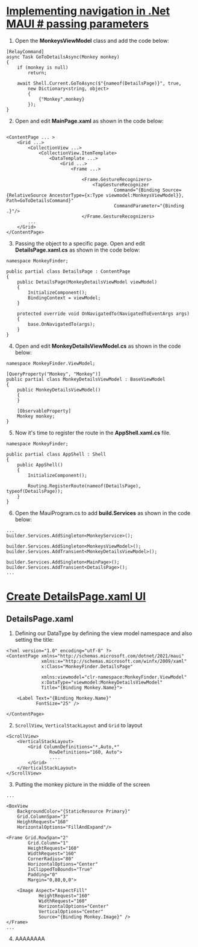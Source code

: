 # [Implementing navigation in .Net MAUI # passing parameters](https://youtu.be/DuNLR_NJv8U?t=8763)

1. Open the **MonkeysViewModel** class and add the code below:
   
```
[RelayCommand]
async Task GoToDetailsAsync(Monkey monkey)
{
    if (monkey is null)
        return;

    await Shell.Current.GoToAsync($"{nameof(DetailsPage)}", true, 
        new Dictionary<string, object>
        {
            {"Monkey",monkey}
        });
}
```

2. Open and edit **MainPage.xaml** as shown in the code below:

```

<ContentPage ... >
    <Grid ...>
        <CollectionView ...>
            <CollectionView.ItemTemplate>
                <DataTemplate ...>
                    <Grid ...>
                        <Frame ...>

                            <Frame.GestureRecognizers>
                                <TapGestureRecognizer 
                                        Command="{Binding Source={RelativeSource AncestorType={x:Type viewmodel:MonkeysViewModel}}, Path=GoToDetailsCommand}"
                                        CommandParameter="{Binding .}"/>
                            </Frame.GestureRecognizers>
        ...                            
    </Grid>
</ContentPage>
```

3. Passing the object to a specific page. Open and edit **DetailsPage.xaml.cs** as shown in the code below:

```
namespace MonkeyFinder;

public partial class DetailsPage : ContentPage
{
	public DetailsPage(MonkeyDetailsViewModel viewModel)
	{
		InitializeComponent();
		BindingContext = viewModel;
	}

    protected override void OnNavigatedTo(NavigatedToEventArgs args)
    {
        base.OnNavigatedTo(args);
    }
}
```

4. Open and edit **MonkeyDetailsViewModel.cs** as shown in the code below:

```
namespace MonkeyFinder.ViewModel;

[QueryProperty("Monkey", "Monkey")]
public partial class MonkeyDetailsViewModel : BaseViewModel
{
    public MonkeyDetailsViewModel()
    {        
    }

    [ObservableProperty]
    Monkey monkey;
}
```

5. Now it's time to register the route in the **AppShell.xaml.cs** file.
   
```
namespace MonkeyFinder;

public partial class AppShell : Shell
{
	public AppShell()
	{
		InitializeComponent();

        Routing.RegisterRoute(nameof(DetailsPage), typeof(DetailsPage));
    }
}
```

6. Open the MauiProgram.cs to add **build.Services** as shown in the code below:
   
```
...
builder.Services.AddSingleton<MonkeyService>();

builder.Services.AddSingleton<MonkeysViewModel>();
builder.Services.AddTransient<MonkeyDetailsViewModel>();

builder.Services.AddSingleton<MainPage>();
builder.Services.AddTransient<DetailsPage>();
...
```
   
# [Create DetailsPage.xaml UI](https://youtu.be/DuNLR_NJv8U?t=9868)

## DetailsPage.xaml
  
1. Defining our DataType by defining the view model namespace and also setting the title:
   
```
<?xml version="1.0" encoding="utf-8" ?>
<ContentPage xmlns="http://schemas.microsoft.com/dotnet/2021/maui"
             xmlns:x="http://schemas.microsoft.com/winfx/2009/xaml"
             x:Class="MonkeyFinder.DetailsPage"
                          
             xmlns:viewmodel="clr-namespace:MonkeyFinder.ViewModel"
             x:DataType="viewmodel:MonkeyDetailsViewModel"            
             Title="{Binding Monkey.Name}">

    <Label Text="{Binding Monkey.Name}"
           FontSize="25" />

</ContentPage>
```

2. `ScrollView`, `VerticalStackLayout` and `Grid` to layout
   
```
<ScrollView>
    <VerticalStackLayout>
        <Grid ColumnDefinitions="*,Auto,*"
                RowDefinitions="160, Auto">
                ....
        </Grid>
    </VerticalStackLayout>
</ScrollView>
```

3. Putting the monkey picture in the middle of the screen

```
... 

<BoxView
    BackgroundColor="{StaticResource Primary}"
    Grid.ColumnSpan="3"
    HeightRequest="160" 
    HorizontalOptions="FillAndExpand"/>

<Frame Grid.RowSpan="2"
        Grid.Column="1"
        HeightRequest="160"
        WidthRequest="160"
        CornerRadius="80"
        HorizontalOptions="Center"
        IsClippedToBounds="True"
        Padding="0"
        Margin="0,80,0,0">

    <Image Aspect="AspectFill"
            HeightRequest="160"
            WidthRequest="160"
            HorizontalOptions="Center"
            VerticalOptions="Center"
            Source="{Binding Monkey.Image}" />
</Frame>
... 
```

4. AAAAAAAA